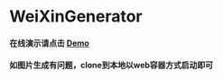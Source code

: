 # WeiXinGenerator
#### 在线演示请点击 [Demo](https://mrwalie.github.io/WeiXinGenerator/index.html) 
#### 如图片生成有问题，clone到本地以web容器方式启动即可 
